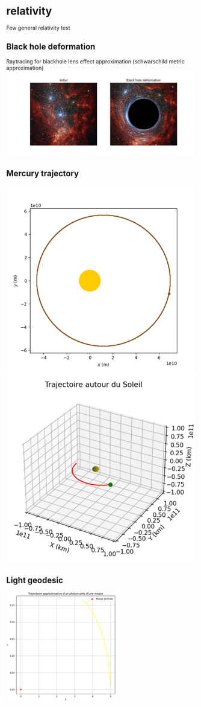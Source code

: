 # relativity
Few general relativity test


## Black hole deformation

Raytracing for blackhole lens effect approximation (schwarschild metric approximation)
![alt text](doc/blackhole.png)

## Mercury trajectory
![alt text](doc/mercury_1.png) 
![alt text](doc/mercury_2.png)


## Light geodesic
![alt text](doc/light_geodesic.png)